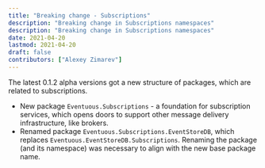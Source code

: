 ```yaml
---
title: "Breaking change - Subscriptions"
description: "Breaking change in Subscriptions namespaces"
description: "Breaking change in Subscriptions namespaces"
date: 2021-04-20
lastmod: 2021-04-20
draft: false
contributors: ["Alexey Zimarev"]
---
```


The latest 0.1.2 alpha versions got a new structure of packages, which are related to subscriptions.

- New package `Eventuous.Subscriptions` - a foundation for subscription services, which opens doors to support other message delivery infrastructure, like brokers.
- Renamed package `Eventuous.Subscriptions.EventStoreDB`, which replaces `Eventuous.EventStoreDB.Subscriptions`. Renaming the package (and its namespace) was necessary to align with the new base package name.
